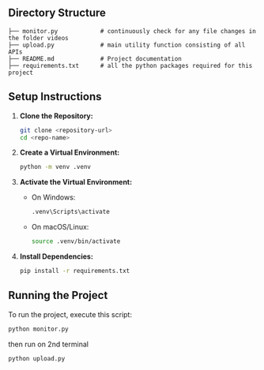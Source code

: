 
## Directory Structure

```
├── monitor.py            # continuously check for any file changes in the folder videos
├── upload.py             # main utility function consisting of all APIs
├── README.md             # Project documentation
├── requirements.txt      # all the python packages required for this project
```

## Setup Instructions

1. **Clone the Repository:**
    ```sh
    git clone <repository-url>
    cd <repo-name>
    ```

2. **Create a Virtual Environment:**
    ```sh
    python -m venv .venv
    ```

3. **Activate the Virtual Environment:**
    - On Windows:
      ```sh
      .venv\Scripts\activate
      ```
    - On macOS/Linux:
      ```sh
      source .venv/bin/activate
      ```

4. **Install Dependencies:**
    ```sh
    pip install -r requirements.txt
    ```

## Running the Project

To run the project, execute this script:

```sh
python monitor.py
```
then run on 2nd terminal
```sh
python upload.py
```
